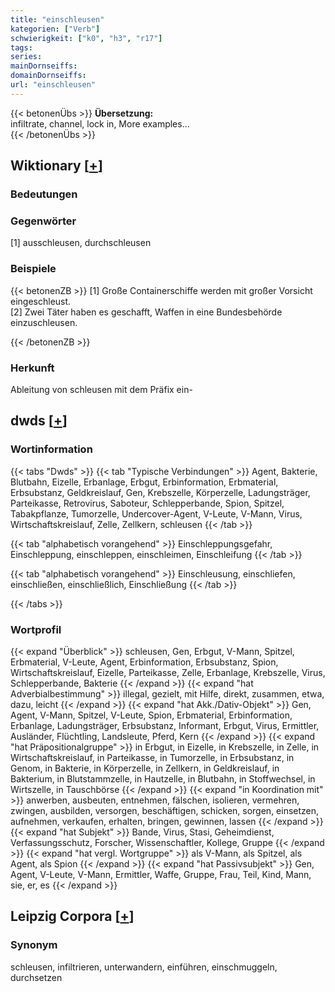 ```yaml
---
title: "einschleusen"
kategorien: ["Verb"]
schwierigkeit: ["k0", "h3", "r17"]
tags:
series:
mainDornseiffs:
domainDornseiffs:
url: "einschleusen"
---
```


{{< betonenÜbs >}}
**Übersetzung:**  
infiltrate, channel, lock in, More examples...  
{{< /betonenÜbs >}}

## Wiktionary [[+](https://de.wiktionary.org/wiki/einschleusen)]

### Bedeutungen

### Gegenwörter
[1] ausschleusen, durchschleusen  

### Beispiele
{{< betonenZB >}}
[1] Große Containerschiffe werden mit großer Vorsicht eingeschleust.  
[2] Zwei Täter haben es geschafft, Waffen in eine Bundesbehörde einzuschleusen.  

{{< /betonenZB >}}
### Herkunft
Ableitung von schleusen mit dem Präfix ein-  



## dwds [[+](https://www.dwds.de/wb/einschleusen)]

### Wortinformation
{{< tabs "Dwds" >}}
{{< tab "Typische Verbindungen" >}}
Agent, Bakterie, Blutbahn, Eizelle, Erbanlage, Erbgut, Erbinformation, Erbmaterial, Erbsubstanz, Geldkreislauf, Gen, Krebszelle, Körperzelle, Ladungsträger, Parteikasse, Retrovirus, Saboteur, Schlepperbande, Spion, Spitzel, Tabakpflanze, Tumorzelle, Undercover-Agent, V-Leute, V-Mann, Virus, Wirtschaftskreislauf, Zelle, Zellkern, schleusen
{{< /tab >}}

{{< tab "alphabetisch vorangehend" >}}
Einschleppungsgefahr, Einschleppung, einschleppen, einschleimen, Einschleifung
{{< /tab >}}

{{< tab "alphabetisch vorangehend" >}}
Einschleusung, einschliefen, einschließen, einschließlich, Einschließung
{{< /tab >}}

{{< /tabs >}}

### Wortprofil
{{< expand "Überblick" >}} schleusen, Gen, Erbgut, V-Mann, Spitzel, Erbmaterial, V-Leute, Agent, Erbinformation, Erbsubstanz, Spion, Wirtschaftskreislauf, Eizelle, Parteikasse, Zelle, Erbanlage, Krebszelle, Virus, Schlepperbande, Bakterie {{< /expand >}}
{{< expand "hat Adverbialbestimmung" >}} illegal, gezielt, mit Hilfe, direkt, zusammen, etwa, dazu, leicht {{< /expand >}}
{{< expand "hat Akk./Dativ-Objekt" >}} Gen, Agent, V-Mann, Spitzel, V-Leute, Spion, Erbmaterial, Erbinformation, Erbanlage, Ladungsträger, Erbsubstanz, Informant, Erbgut, Virus, Ermittler, Ausländer, Flüchtling, Landsleute, Pferd, Kern {{< /expand >}}
{{< expand "hat Präpositionalgruppe" >}} in Erbgut, in Eizelle, in Krebszelle, in Zelle, in Wirtschaftskreislauf, in Parteikasse, in Tumorzelle, in Erbsubstanz, in Genom, in Bakterie, in Körperzelle, in Zellkern, in Geldkreislauf, in Bakterium, in Blutstammzelle, in Hautzelle, in Blutbahn, in Stoffwechsel, in Wirtszelle, in Tauschbörse {{< /expand >}}
{{< expand "in Koordination mit" >}} anwerben, ausbeuten, entnehmen, fälschen, isolieren, vermehren, zwingen, ausbilden, versorgen, beschäftigen, schicken, sorgen, einsetzen, aufnehmen, verkaufen, erhalten, bringen, gewinnen, lassen {{< /expand >}}
{{< expand "hat Subjekt" >}} Bande, Virus, Stasi, Geheimdienst, Verfassungsschutz, Forscher, Wissenschaftler, Kollege, Gruppe {{< /expand >}}
{{< expand "hat vergl. Wortgruppe" >}} als V-Mann, als Spitzel, als Agent, als Spion {{< /expand >}}
{{< expand "hat Passivsubjekt" >}} Gen, Agent, V-Leute, V-Mann, Ermittler, Waffe, Gruppe, Frau, Teil, Kind, Mann, sie, er, es {{< /expand >}}

## Leipzig Corpora [[+](https://corpora.uni-leipzig.de/en/res?word=einschleusen&corpusId=deu_newscrawl-public_2018)]


### Synonym
schleusen, infiltrieren, unterwandern, einführen, einschmuggeln, durchsetzen

